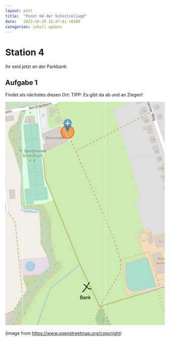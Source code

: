 ```yaml
---
layout: post
title:  "Punkt 04 der Schnitzeljagd"
date:   2023-10-29 15:47:41 +0100
categories: jekyll update
---
```


# Station 4

Ihr seid jetzt an der Parkbank

## Aufgabe 1

Findet als nächstes diesen Ort:
TIPP: Es gibt da ab und an Ziegen!

![My image Name](/images/bank-zu-ziegen.png)

(image from https://www.openstreetmap.org/copyright)


